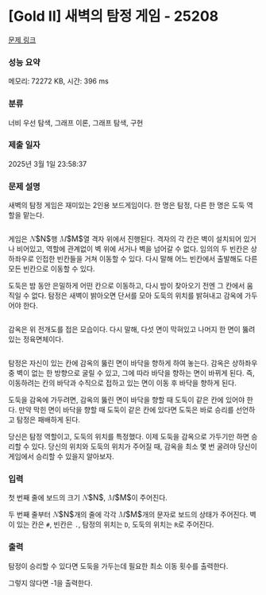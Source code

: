 # [Gold II] 새벽의 탐정 게임 - 25208 

[문제 링크](https://www.acmicpc.net/problem/25208) 

### 성능 요약

메모리: 72272 KB, 시간: 396 ms

### 분류

너비 우선 탐색, 그래프 이론, 그래프 탐색, 구현

### 제출 일자

2025년 3월 1일 23:58:37

### 문제 설명

<p>새벽의 탐정 게임은 재미있는 2인용 보드게임이다. 한 명은 탐정, 다른 한 명은 도둑 역할을 맡는다.</p>

<p style="text-align: center;"><img alt="" src="https://upload.acmicpc.net/a3b202e6-a324-4752-a49b-48dcc39531df/-/preview/"></p>

<p>게임은 <mjx-container class="MathJax" jax="CHTML" style="font-size: 109%; position: relative;"><mjx-math class="MJX-TEX" aria-hidden="true"><mjx-mi class="mjx-i"><mjx-c class="mjx-c1D441 TEX-I"></mjx-c></mjx-mi></mjx-math><mjx-assistive-mml unselectable="on" display="inline"><math xmlns="http://www.w3.org/1998/Math/MathML"><mi>N</mi></math></mjx-assistive-mml><span aria-hidden="true" class="no-mathjax mjx-copytext">$N$</span></mjx-container>행 <mjx-container class="MathJax" jax="CHTML" style="font-size: 109%; position: relative;"><mjx-math class="MJX-TEX" aria-hidden="true"><mjx-mi class="mjx-i"><mjx-c class="mjx-c1D440 TEX-I"></mjx-c></mjx-mi></mjx-math><mjx-assistive-mml unselectable="on" display="inline"><math xmlns="http://www.w3.org/1998/Math/MathML"><mi>M</mi></math></mjx-assistive-mml><span aria-hidden="true" class="no-mathjax mjx-copytext">$M$</span></mjx-container>열 격자 위에서 진행된다. 격자의 각 칸은 벽이 설치되어 있거나 비어있고, 역할에 관계없이 벽 위에 서거나 벽을 넘어갈 수 없다. 임의의 두 빈칸은 상하좌우로 인접한 빈칸들을 거쳐 이동할 수 있다. 다시 말해 어느 빈칸에서 출발해도 다른 모든 빈칸으로 이동할 수 있다.</p>

<p>도둑은 밤 동안 은밀하게 어떤 칸으로 이동하고, 다시 밤이 찾아오기 전엔 그 칸에서 움직일 수 없다. 탐정은 새벽이 밝아오면 단서를 모아 도둑의 위치를 밝혀내고 감옥에 가두어야 한다.</p>

<p style="text-align: center;"><img alt="" src="https://upload.acmicpc.net/6aee3896-2c54-4dea-874d-521f6c60f4bc/-/preview/"></p>

<p>감옥은 위 전개도를 접은 모습이다. 다시 말해, 다섯 면이 막혀있고 나머지 한 면이 뚫려있는 정육면체이다.</p>

<p style="text-align: center;"><img alt="" src="https://upload.acmicpc.net/cbcb4065-a7c8-4adc-8b61-59518cea3d7f/-/preview/"></p>

<p>탐정은 자신이 있는 칸에 감옥의 뚫린 면이 바닥을 향하게 하여 놓는다. 감옥은 상하좌우 중 벽이 없는 한 방향으로 굴릴 수 있고, 그에 따라 바닥을 향하는 면이 바뀌게 된다. 즉, 이동하려는 칸의 바닥과 수직으로 접하고 있는 면이 이동 후 바닥을 향하게 된다.</p>

<p>도둑을 감옥에 가두려면, 감옥의 뚫린 면이 바닥을 향할 때 도둑이 같은 칸에 있어야 한다. 만약 막힌 면이 바닥을 향할 때 도둑이 같은 칸에 있다면 도둑은 바로 승리를 선언하고 탐정은 패배하게 된다.</p>

<p>당신은 탐정 역할이고, 도둑의 위치를 특정했다. 이제 도둑을 감옥으로 가두기만 하면 승리할 수 있다. 당신의 위치와 도둑의 위치가 주어질 때, 감옥을 최소 몇 번 굴려야 당신이 게임에서 승리할 수 있을지 알아보자.</p>

### 입력 

 <p>첫 번째 줄에 보드의 크기 <mjx-container class="MathJax" jax="CHTML" style="font-size: 109%; position: relative;"><mjx-math class="MJX-TEX" aria-hidden="true"><mjx-mi class="mjx-i"><mjx-c class="mjx-c1D441 TEX-I"></mjx-c></mjx-mi></mjx-math><mjx-assistive-mml unselectable="on" display="inline"><math xmlns="http://www.w3.org/1998/Math/MathML"><mi>N</mi></math></mjx-assistive-mml><span aria-hidden="true" class="no-mathjax mjx-copytext">$N$</span></mjx-container>, <mjx-container class="MathJax" jax="CHTML" style="font-size: 109%; position: relative;"><mjx-math class="MJX-TEX" aria-hidden="true"><mjx-mi class="mjx-i"><mjx-c class="mjx-c1D440 TEX-I"></mjx-c></mjx-mi></mjx-math><mjx-assistive-mml unselectable="on" display="inline"><math xmlns="http://www.w3.org/1998/Math/MathML"><mi>M</mi></math></mjx-assistive-mml><span aria-hidden="true" class="no-mathjax mjx-copytext">$M$</span></mjx-container>이 주어진다.</p>

<p>두 번째 줄부터 <mjx-container class="MathJax" jax="CHTML" style="font-size: 109%; position: relative;"><mjx-math class="MJX-TEX" aria-hidden="true"><mjx-mi class="mjx-i"><mjx-c class="mjx-c1D441 TEX-I"></mjx-c></mjx-mi></mjx-math><mjx-assistive-mml unselectable="on" display="inline"><math xmlns="http://www.w3.org/1998/Math/MathML"><mi>N</mi></math></mjx-assistive-mml><span aria-hidden="true" class="no-mathjax mjx-copytext">$N$</span></mjx-container>개의 줄에 각각 <mjx-container class="MathJax" jax="CHTML" style="font-size: 109%; position: relative;"><mjx-math class="MJX-TEX" aria-hidden="true"><mjx-mi class="mjx-i"><mjx-c class="mjx-c1D440 TEX-I"></mjx-c></mjx-mi></mjx-math><mjx-assistive-mml unselectable="on" display="inline"><math xmlns="http://www.w3.org/1998/Math/MathML"><mi>M</mi></math></mjx-assistive-mml><span aria-hidden="true" class="no-mathjax mjx-copytext">$M$</span></mjx-container>개의 문자로 보드의 상태가 주어진다. 벽이 있는 칸은 <code>#</code>, 빈칸은 <code>.</code>, 탐정의 위치는 <code>D</code>, 도둑의 위치는 <code>R</code>로 주어진다.</p>

### 출력 

 <p>탐정이 승리할 수 있다면 도둑을 가두는데 필요한 최소 이동 횟수를 출력한다.</p>

<p>그렇지 않다면 -1을 출력한다.</p>

